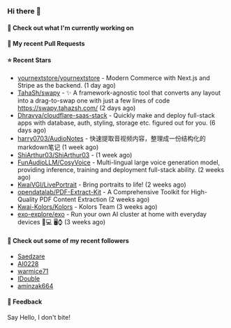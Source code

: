 ### Hi there 👋

#### 👷 Check out what I'm currently working on

#### 🔨 My recent Pull Requests


#### ⭐ Recent Stars

- [yournextstore/yournextstore](https://github.com/yournextstore/yournextstore) - Modern Commerce with Next.js and Stripe as the backend. (1 day ago)
- [TahaSh/swapy](https://github.com/TahaSh/swapy) - ✨ A framework-agnostic tool that converts any layout into a drag-to-swap one with just a few lines of code https://swapy.tahazsh.com/ (2 days ago)
- [Dhravya/cloudflare-saas-stack](https://github.com/Dhravya/cloudflare-saas-stack) - Quickly make and deploy full-stack apps with database, auth, styling, storage etc. figured out for you. (6 days ago)
- [harry0703/AudioNotes](https://github.com/harry0703/AudioNotes) - 快速提取音视频内容，整理成一份结构化的markdown笔记 (1 week ago)
- [ShiArthur03/ShiArthur03](https://github.com/ShiArthur03/ShiArthur03) -  (1 week ago)
- [FunAudioLLM/CosyVoice](https://github.com/FunAudioLLM/CosyVoice) - Multi-lingual large voice generation model, providing inference, training and deployment full-stack ability. (2 weeks ago)
- [KwaiVGI/LivePortrait](https://github.com/KwaiVGI/LivePortrait) - Bring portraits to life! (2 weeks ago)
- [opendatalab/PDF-Extract-Kit](https://github.com/opendatalab/PDF-Extract-Kit) - A Comprehensive Toolkit for High-Quality PDF Content Extraction (2 weeks ago)
- [Kwai-Kolors/Kolors](https://github.com/Kwai-Kolors/Kolors) - Kolors Team (3 weeks ago)
- [exo-explore/exo](https://github.com/exo-explore/exo) - Run your own AI cluster at home with everyday devices 📱💻 🖥️⌚ (3 weeks ago)

#### 👯 Check out some of my recent followers

- [Saedzare](https://github.com/Saedzare)
- [AI0228](https://github.com/AI0228)
- [warmice71](https://github.com/warmice71)
- [IDouble](https://github.com/IDouble)
- [aminzak664](https://github.com/aminzak664)

#### 💬 Feedback

Say Hello, I don't bite!